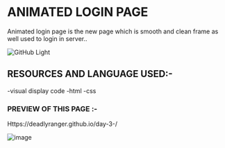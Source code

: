 # ANIMATED LOGIN PAGE 
 Animated login page is the new page which is smooth and clean frame as well used to login in server.. 
 
  ![GitHub Light](https://github.com/github-light.png#gh-dark-mode-only)
 
 ## RESOURCES AND LANGUAGE USED:-
   -visual display code
   -html
   -css
  
  ### PREVIEW OF THIS PAGE :- 
   Https://deadlyranger.github.io/day-3-/
   
   
 ![image](https://user-images.githubusercontent.com/94749969/161434818-e2499489-511d-4fc3-b33a-b5248760ab83.png)
